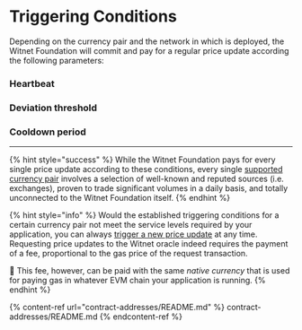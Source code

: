 # Triggering Conditions

Depending on the currency pair and the network in which is deployed, the Witnet Foundation will commit and pay for a regular price update according the following parameters:

### Heartbeat

### Deviation threshold

### Cooldown period

---

{% hint style="success" %}
While the Witnet Foundation pays for every single price update according to these conditions, every single [supported currency pair](./price-feeds-registry#currency-pairs) involves a selection of well-known and reputed sources (i.e. exchanges), proven to trade significant volumes in a daily basis, and totally unconnected to the Witnet Foundation itself. 
{% endhint %}

{% hint style="info" %}
Would the established triggering conditions for a certain currency pair not meet the service levels required by your application, you can always [trigger a new price update](./using-witnet-data-feeds.md#forcing-an-update-on-a-witnet-maintained-curreny-pair) at any time. Requesting price updates to the Witnet oracle indeed requires the payment of a fee, proportional to the gas price of the request transaction.

🎉 This fee, however, can be paid with the same *native currency* that is used for paying gas in whatever EVM chain your application is running. 
{% endhint %}

{% content-ref url="contract-addresses/README.md" %} contract-addresses/README.md {% endcontent-ref %}
